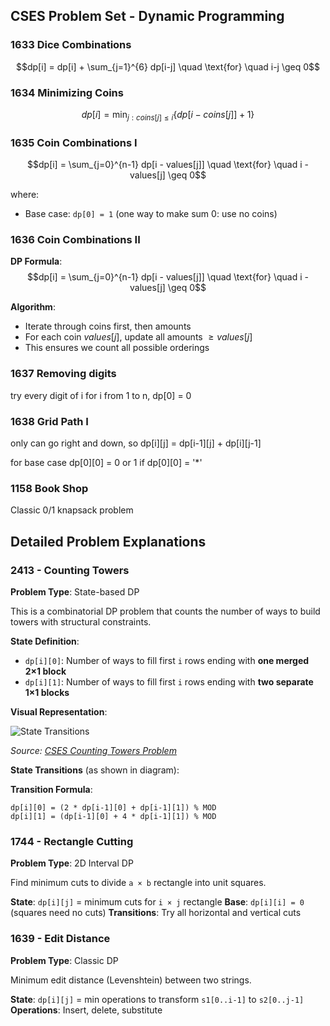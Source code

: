 ## CSES Problem Set - Dynamic Programming

### 1633 Dice Combinations

$$dp[i] = dp[i] + \sum_{j=1}^{6} dp[i-j] \quad \text{for} \quad i-j \geq 0$$

### 1634 Minimizing Coins

$$dp[i] = \min_{j: coins[j] \leq i} \{dp[i - coins[j]] + 1\}$$

### 1635 Coin Combinations I

$$dp[i] = \sum_{j=0}^{n-1} dp[i - values[j]] \quad \text{for} \quad i - values[j] \geq 0$$

where:

- Base case: `dp[0] = 1` (one way to make sum 0: use no coins)

### 1636 Coin Combinations II

**DP Formula**:
$$dp[i] = \sum_{j=0}^{n-1} dp[i - values[j]] \quad \text{for} \quad i - values[j] \geq 0$$

**Algorithm**:

- Iterate through coins first, then amounts
- For each coin $values[j]$, update all amounts $\geq values[j]$
- This ensures we count all possible orderings

### 1637 Removing digits

try every digit of i for i from 1 to n, dp[0] = 0

### 1638 Grid Path I

only can go right and down, so dp[i][j] = dp[i-1][j] + dp[i][j-1]

for base case dp[0][0] = 0 or 1 if dp[0][0] = '\*'

### 1158 Book Shop

Classic 0/1 knapsack problem

## Detailed Problem Explanations

### 2413 - Counting Towers

**Problem Type**: State-based DP

This is a combinatorial DP problem that counts the number of ways to build towers with structural constraints.

**State Definition**:

- `dp[i][0]`: Number of ways to fill first `i` rows ending with **one merged 2×1 block**
- `dp[i][1]`: Number of ways to fill first `i` rows ending with **two separate 1×1 blocks**

**Visual Representation**:

![State Transitions](https://cses.fi/file/477c37c3fb6e8fb2dfd150ebfec2dd20337508b3bf25e11b54d9e7cf651ecdac)

_Source: [CSES Counting Towers Problem](https://cses.fi/file/477c37c3fb6e8fb2dfd150ebfec2dd20337508b3bf25e11b54d9e7cf651ecdac)_

**State Transitions** (as shown in diagram):

**Transition Formula**:

```
dp[i][0] = (2 * dp[i-1][0] + dp[i-1][1]) % MOD
dp[i][1] = (dp[i-1][0] + 4 * dp[i-1][1]) % MOD
```

### 1744 - Rectangle Cutting

**Problem Type**: 2D Interval DP

Find minimum cuts to divide `a × b` rectangle into unit squares.

**State**: `dp[i][j]` = minimum cuts for `i × j` rectangle
**Base**: `dp[i][i] = 0` (squares need no cuts)
**Transitions**: Try all horizontal and vertical cuts

### 1639 - Edit Distance

**Problem Type**: Classic DP

Minimum edit distance (Levenshtein) between two strings.

**State**: `dp[i][j]` = min operations to transform `s1[0..i-1]` to `s2[0..j-1]`
**Operations**: Insert, delete, substitute
